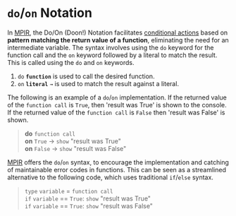 
# `do`/`on` Notation
In [MPIR](https://github.com/tobybenjaminclark/mpir), the  Do/On (Doon!) Notation facilitates <u>conditional actions</u> based on **pattern matching the return value of a function**, eliminating the need for an intermediate variable. The syntax involves using the `do` keyword for the function call and the `on` keyword followed by a literal to match the result. 
This is called using the `do` and `on` keywords.

1. `do` **`function`** is used to call the desired function.
2. `on` **`literal`** `→` is used to match the result against a literal.

The following is an example of a `do`/`on` implementation. If the returned value of the `function call` is `True`, then 'result was True' is shown to the console. If the returned value of the `function call` is `False` then 'result was False' is shown.
>    **do** `function call`<br>
     **on** `True` → `show` "result was True"<br>
     **on** `False` → `show` "result was False"

[MPIR](https://github.com/tobybenjaminclark/mpir) offers the `do`/`on` syntax, to encourage the implementation and catching of maintainable error codes in functions. This can be seen as a streamlined alternative to the following code, which uses traditional `if`/`else` syntax. 

>    `type` `variable` = `function call`<br>
     `if` `variable` == `True`:  `show` "result was True"<br>
     `if` `variable` == `True`:  `show` "result was False"

